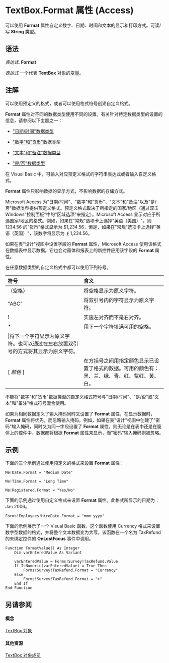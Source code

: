 
# TextBox.Format 属性 (Access)

可以使用  **Format** 属性自定义数字、日期、时间和文本的显示和打印方式。可读/写 **String** 类型。


## 语法

 _表达式_. **Format**

 _表达式_ 一个代表 **TextBox** 对象的变量。


## 注解

可以使用预定义的格式，或者可以使用格式符号创建自定义格式。

 **Format** 属性对不同的数据类型使用不同的设置。有关针对特定数据类型的设置的信息，请参阅以下主题之一：


- ["日期/时间"数据类型](http://msdn.microsoft.com/library/d043c816-aefe-4881-90bd-59dcbb3b28da%28Office.15%29.aspx)
    
- ["数字"和"货币"数据类型](http://msdn.microsoft.com/library/f48fbfad-c249-4011-9b3e-bbd6628ac1f7%28Office.15%29.aspx)
    
- ["文本"和"备注"数据类型](http://msdn.microsoft.com/library/9d3c4e62-9328-28f2-da73-93c6277e11e3%28Office.15%29.aspx)
    
- ["是/否"数据类型](http://msdn.microsoft.com/library/51b9af9b-8c43-8f3a-cf93-fc0f3a7eb0a5%28Office.15%29.aspx)
    
在 Visual Basic 中，可输入对应预定义格式的字符串表达式或者输入自定义格式。

 **Format** 属性只影响数据的显示方式，不影响数据的存储方式。

Microsoft Access 为"日期/时间"、"数字"和"货币"、"文本"和"备注"以及"是/否"数据类型提供预定义格式。预定义格式取决于所指定的国家/地区（通过双击 Windows"控制面板"中的"区域选项"来指定）。Microsoft Access 显示对应于所选国家/地区的格式。例如，如果在"常规"选项卡上选择"英语（美国）"，则 1234.56 的"货币"格式显示为 $1,234.56，但是，如果在"常规"选项卡上选择"英语（英国）"，该数字将显示为 ￡1,234.56。

如果在表"设计"视图中设置字段的  **Format** 属性，Microsoft Access 使用该格式在数据表中显示数据。它也会对窗体和报表上的新控件应用该字段的 **Format** 属性。

在任意数据类型的自定义格式中都可以使用下列符号。



|**符号**|**含义**|
|:-----|:-----|
|（空格）|将空格显示为原义字符。|
|"ABC"|将双引号内的字符显示为原义字符。|
|!|实施左对齐而不是右对齐。|
|*|用下一个字符填满可用的空格。|
|\|将下一个字符显示为原义字符。也可以通过在左右放置双引号的方式将其显示为原义字符。|
|[ _颜色_ ]|在方括号之间用指定颜色显示已设置了格式的数据。可用的颜色有：黑、兰、绿、青、红、紫红、黄、白。|
不能将"数字"和"货币"数据类型的自定义格式符号与"日期/时间"、"是/否"或"文本"和"备注"格式符号混合使用。

如果为相同数据定义了输入掩码同时又设置了  **Format** 属性，在显示数据时， **Format** 属性将优先，而忽略输入掩码。例如，如果在表"设计"视图中创建了"密码"输入掩码，同时又为同一字段设置了 **Format** 属性，则无论是在表中还是在窗体上的控件中，数据都将根据 **Format** 属性来显示，而"密码"输入掩码则被忽略。


## 示例

下面的三个示例通过使用预定义的格式来设置  **Format** 属性：


```
Me!Date.Format = "Medium Date" 
 
Me!Time.Format = "Long Time" 
 
Me!Registered.Format = "Yes/No"
```

下面的示例通过使用自定义格式来设置  **Format** 属性。此格式所显示的日期为：Jan 2006。




```
Forms!Employees!HireDate.Format = "mmm yyyy"
```

下面的示例展示了一个 Visual Basic 函数，这个函数使用 Currency 格式来设置数字型数据的格式，并将整个文本数据变为大写。该函数在一个名为 TaxRefund 的未绑定控件的  **OnLostFocus** 事件中调用。




```
Function FormatValue() As Integer 
    Dim varEnteredValue As Variant 
 
    varEnteredValue = Forms!Survey!TaxRefund.Value 
    If IsNumeric(varEnteredValue) = True Then 
        Forms!Survey!TaxRefund.Format = "Currency" 
    Else 
        Forms!Survey!TaxRefund.Format = ">" 
    End If 
End Function
```


## 另请参阅


#### 概念


[TextBox 对象](d74fbe9a-0d40-7d28-956f-a2bfd0cfee45.md)
#### 其他资源


[TextBox 对象成员](bb55abbc-902e-fc2d-bdff-063c55426cd0.md)